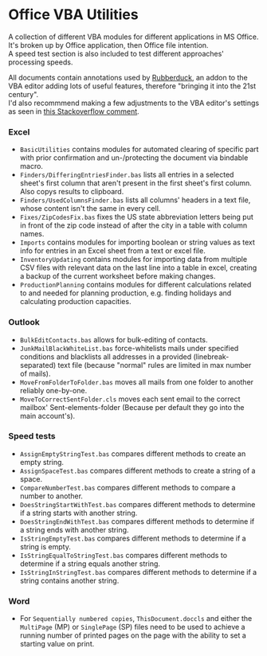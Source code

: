 # Office VBA Utilities
A collection of different VBA modules for different applications in MS Office.\
It's broken up by Office application, then Office file intention.\
A speed test section is also included to test different approaches' processing speeds.

All documents contain annotations used by [Rubberduck](https://rubberduckvba.com), an addon to the VBA editor adding lots of useful features, therefore "bringing it into the 21st century".\
I'd also recommmend making a few adjustments to the VBA editor's settings as seen in [this Stackoverflow comment](https://stackoverflow.com/a/667225/17239990).

### Excel
* `BasicUtilities` contains modules for automated clearing of specific part with prior confirmation and un-/protecting the document via bindable macro.
* `Finders/DifferingEntriesFinder.bas` lists all entries in a selected sheet's first column that aren't present in the first sheet's first column. Also copys results to clipboard.
* `Finders/UsedColumnsFinder.bas` lists all columns' headers in a text file, whose content isn't the same in every cell.
* `Fixes/ZipCodesFix.bas` fixes the US state abbreviation letters being put in front of the zip code instead of after the city in a table with column names.
* `Imports` contains modules for importing boolean or string values as text info for entries in an Excel sheet from a text or excel file.
* `InventoryUpdating` contains modules for importing data from multiple CSV files with relevant data on the last line into a table in excel, creating a backup of the current worksheet before making changes.
* `ProductionPlanning` contains modules for different calculations related to and needed for planning production, e.g. finding holidays and calculating production capacities.

### Outlook
* `BulkEditContacts.bas` allows for bulk-editing of contacts.
* `JunkMailBlackWhiteList.bas` force-whitelists mails under specified conditions and blacklists all addresses in a provided (linebreak-separated) text file (because "normal" rules are limited in max number of mails).
* `MoveFromFolderToFolder.bas` moves all mails from one folder to another reliably one-by-one.
* `MoveToCorrectSentFolder.cls` moves each sent email to the correct mailbox' Sent-elements-folder (Because per default they go into the main account's).

### Speed tests
* `AssignEmptyStringTest.bas` compares different methods to create an empty string.
* `AssignSpaceTest.bas` compares different methods to create a string of a space.
* `CompareNumberTest.bas` compares different methods to compare a number to another.
* `DoesStringStartWithTest.bas` compares different methods to determine if a string starts with another string.
* `DoesStringEndWithTest.bas` compares different methods to determine if a string ends with another string.
* `IsStringEmptyTest.bas` compares different methods to determine if a string is empty.
* `IsStringEqualToStringTest.bas` compares different methods to determine if a string equals another string.
* `IsStringInStringTest.bas` compares different methods to determine if a string contains another string.

### Word
* For `Sequentially numbered copies`, `ThisDocument.doccls` and either the `MultiPage` (MP) or `SinglePage` (SP) files need to be used to achieve a running number of printed pages on the page with the ability to set a starting value on print.
